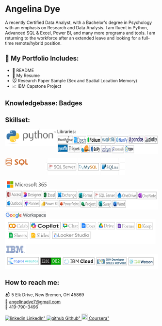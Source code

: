 # Angelina Dye

A recently Certified Data Analyst, with a Bachelor's degree in Psychology with an emphasis on Research and Data Analysis. I am fluent in Python,       Advanced SQL & Excel, Power BI, and many more programs and tools. I am returning to the workforce after an extended leave and looking for a full-time remote/hybrid position.   

## :file_folder: My Portfolio Includes:

* :open_book: README
* :briefcase: My Resume
* :mouse: Research Paper Sample (Sex and Spatial Location Memory)
* :chart_with_upwards_trend: IBM Capstone Project

## Knowledgebase: Badges


## Skillset:
<img src="Images/Python.png" height="55" align="left"/>
<div style="text-align: justify; text-justify: stretch;"> Libraries: </div> <div style="display: flex; align-items: flex-start"> <img src="Images/Libraries.png" alt="Image 1" height="65"> </div>

<img src="Images/SQL.png" height="25" align="left"/> &nbsp;&nbsp;&nbsp;&nbsp;&nbsp;&nbsp;&nbsp;&nbsp;&nbsp;&nbsp;&nbsp;&nbsp;&nbsp;&nbsp;<img src="Images/SQL Icons.png" alt="Image 3" height="55"> </div>

<img src="Images/MS365.png" height="30" align="left"/>  
<div style-"display: flex; align-items: flex-start"> <img src="Images/MS Icons.png" alt="Image 3" height="66"> </div>

<img src="Images/Google Workspace.png" height="30" align="left"/>
<div style="text-align: justify; text-justify: inter-word;"> <img src="Images/Google Icons.png" alt="Image 4" height="80"> </div>

<img src="Images/IBM.png" height="30" align="left"/>
<div style="text-align: justify; text-justify: inter-word;"> <img src="Images/IBM Icons.png" alt="Image 4" height="50"> </div>


 
 
 














































## How to reach me:
📬  5 Elk Drive, New Bremen, OH 45869    
📧  angelinadye7@gmail.com    
📱  419-790-3496
<div id="badges">
  <a href="https://www.linkedin.com/in/angelina-dye">
    <img src="https://i.sstatic.net/gVE0j.png" alt="linkedin"> LinkedIn"
  </a>
  <a href="[your-youtube-URL](https://github.com/adye7/ADyePortfolio.git)">
    <img src="https://i.sstatic.net/tskMh.png" alt="github"> Github"
  </a>
  <a href="https://www.coursera.org/learner/angelina-dye">
    <img src="https://images.credly.com/size/400x400/images/27654fce-fa93-4b09-87a0-e41a7557aed6/blob.png" width="20" height="20"> Coursera"
  </a>
</div>
